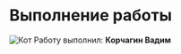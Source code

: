 # Выполнение работы

![Кот](https://www.digitalmomblog.com/wp-content/uploads/2019/02/good-morning-inspiration-meme.jpeg.webp)
Работу выполнил: **Корчагин Вадим**
